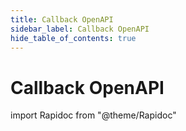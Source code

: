 ```yaml
---
title: Callback OpenAPI
sidebar_label: Callback OpenAPI
hide_table_of_contents: true
---
```


# Callback OpenAPI

import Rapidoc from "@theme/Rapidoc"

<Rapidoc apiUrl="https://develop--s-money-documentation-site.netlify.app/test"  isRelative ="">
</Rapidoc>
